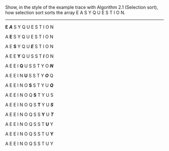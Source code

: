 Show, in the style of the example trace with Algorithm 2.1 (Selection sort), how selection sort
sorts the array E A S Y Q U E S T I O N.

------------------------------
****E**** ***A*** S Y Q U E S T I O N

A ****E**** S Y Q U E S T I O N

A E ****S**** Y Q U ***E*** S T I O N

A E E ****Y**** Q U S S T ***I*** O N

A E E I ****Q**** U S S T Y O ***N***

A E E I N ****U**** S S T Y ***O*** Q

A E E I N O ****S**** S T Y U ***Q***

A E E I N O Q ****S**** T Y U S

A E E I N O Q S ****T**** Y U ***S***

A E E I N O Q S S ****Y**** U ***T***

A E E I N O Q S S T ****U**** Y

A E E I N O Q S S T U ****Y****

A E E I N O Q S S T U Y
